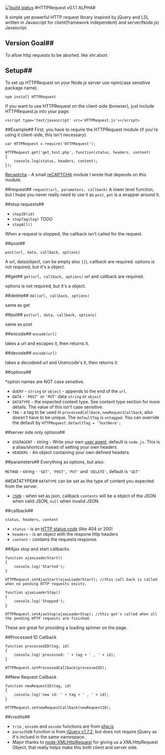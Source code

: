 [![build status](https://secure.travis-ci.org/keverw/HTTPRequest.png)](http://travis-ci.org/keverw/HTTPRequest)
#HTTPRequest v0.1.1 ALPHA#

A simple yet powerful HTTP request library inspired by jQuery and LSL written in Javascript for client(framework independent) and server(Node.js) Javascript.

## Version Goal##
To allow http requests to be aborted. like xhr.abort

## Setup##

To set up HTTPRequest on your Node.js server use npm(case sensitive package name).

	npm install HTTPRequest

If you want to use HTTPRequest on the client-side (browser), just include HTTPRequest.js into your page.

	<script type='text/javascript' src='HTTPRequest.js'></script>

##Example##
First, you have to require the HTTPRequest module (if you're using it client-side, this isn't necessary).

	var HTTPRequest = require('HTTPRequest');

```
HTTPRequest.get('get_test.php', function(status, headers, content)
{
	console.log(status, headers, content);
});
```

[Recaptcha](https://gist.github.com/2862894/bed9f28eb497e4810fee68d9600ace52469d6047) - A small [reCAPTCHA](http://www.google.com/recaptcha) module I wrote that depends on this module.

##request##
`request(url, parameters, callback)`
A lower level function, but I hope you never really need to use it as `post`, `get` is a wrapper around it.

##stop requests##

* `stopID(id)`
* `stopTag(tag)` *TODO*
* `stopAll()`

When a request is stopped, the callback isn't called for the request.

##post##

`post(url, data, callback, options)`

A url, data(object, can be empty also `{}`), callback are required.
options is not required, but it's a object.

##get##
`get(url, callback, options)`
url and callback are required. 

options is not required, but it's a object.

##delete##
`del(url, callback, options)`

same as get

##put##
`put(url, data, callback, options)`

same as post

##encode##
`encode(url)`

takes a url and escapes it, then returns it.

##decode##
`encode(url)`

takes a decodeed url and Unencode's it, then returns it.


##options##

*option names are NOT case sensitive.

* `QUERY` - `string` or `object` - appends to the end of the `url`.
* `DATA` - `'POST'` or `'PUT'` data `string` or `object`
* `DATATYPE` - the expected content type. See content type section for more details. The value of this isn't case sensitive.
* `TAG` - a tag to be used in `processedCallback`, `newRequestCallback`, also doesn't have to be unique. The `defaultTag` is `untagged`. You can override the default by `HTTPRequest.defaultTag = 'TextHere';`

##server side only options##
* `USERAGENT` - string - Write your own [user agent](http://en.wikipedia.org/wiki/User_agent), default is `node.js`. This is a alias/shortcut insead of setting your own headers
* `HEADERS` - An object containing your own defined headers.

##parameters##
Everything as options, but also:

`METHOD` - string - `'GET'`, `'POST'`, `'PUT'` and `'DELETE'`, default is `'GET'`

##DATATYPE##
`DATATYPE` can be set as the type of content you expected from the server.

* [`JSON`](http://en.wikipedia.org/wiki/JSON) - when set as json, callback `contents` will be a object of the JSON when valid JSON, `null` when invalid JSON.


##callback##

`status, headers, content`

* `status` - is an [HTTP status code](http://en.wikipedia.org/wiki/List_of_HTTP_status_codes) (like 404 or 200)
* `headers` - is an object with the respone http headers
* `content` - contains the requests response.

##Ajax stop and start callbacks

```
function ajaxLoaderStart()
{
	console.log('Started');
}

HTTPRequest.setAjaxStart(ajaxLoaderStart); //this call back is called when no pending HTTP requests exists.

function ajaxLoaderStop()
{
	console.log('Stopped');
}

HTTPRequest.setAjaxStop(ajaxLoaderStop); //this get's called when all the pending HTTP requests are finished.

```

These are great for providing a loading spinner on the page.

##Processed ID Callback 

```
function processedID(tag, id)
{
	console.log('processed: ' + tag + ' , ' + id);
}

HTTPRequest.setProcessedCallback(processedID);

```

##New Request Callback
```
function newRequestID(tag, id)
{
	console.log('new id: ' + tag + ' , ' + id);
}

HTTPRequest.setnewRequestCallback(newRequestID);

```

##credits##
* `trim` , `encode` and `encode` functions are from [php.js](http://phpjs.org/pages/home)
* `parseJSON` function is from [jQuery v1.7.2](http://jquery.com/), but does not require jQuery as it's inclued in the same namespace.
* Major thanks to [node-XMLHttpRequest](https://github.com/driverdan/node-XMLHttpRequest) for giving us a XMLHttpRequest Object, that really helps make this both client and server side.